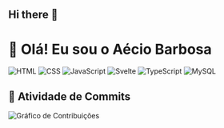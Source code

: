 ## Hi there 👋
# 👋 Olá! Eu sou o Aécio Barbosa



![HTML](https://img.shields.io/badge/-HTML5-E34F26?style=flat&logo=html5&logoColor=fff)
![CSS](https://img.shields.io/badge/-CSS3-1572B6?style=flat&logo=css3)
![JavaScript](https://img.shields.io/badge/-JavaScript-F7DF1E?style=flat&logo=javascript&logoColor=000)
![Svelte](https://img.shields.io/badge/-Svelte-FF3E00?style=flat&logo=svelte&logoColor=fff)
![TypeScript](https://img.shields.io/badge/-TypeScript-3178C6?style=flat&logo=typescript&logoColor=fff)
![MySQL](https://img.shields.io/badge/-MySQL-4479A1?style=flat&logo=mysql&logoColor=fff)

## 📅 Atividade de Commits

![Gráfico de Contribuições](https://github.com/Aecio09/Aecio09/blob/main/profile-activity.svg)




<!--
**Aecio09/Aecio09** is a ✨ _special_ ✨ repository because its `README.md` (this file) appears on your GitHub profile.

Here are some ideas to get you started:

- 🔭 I’m currently working on ...
- 🌱 I’m currently learning ...
- 👯 I’m looking to collaborate on ...
- 🤔 I’m looking for help with ...
- 💬 Ask me about ...
- 📫 How to reach me: ...
- 😄 Pronouns: ...
- ⚡ Fun fact: ...
-->
